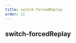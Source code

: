 ```yaml
---
title: switch-forcedReplay
order: 11
---
```


## switch-forcedReplay

<code src="../examples/switch-forcedReplay.tsx" />
